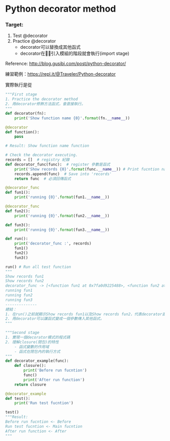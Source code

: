 # Python decorator method
### Target:
1. Test @decorator
2. Practice @decorator
    - decorator可以替換成其他函式
    - decorator在引入模組的階段就會執行(import stage)

Reference: http://blog.gusibi.com/post/python-decorator/

練習範例：https://repl.it/@Traveler/Python-decorator

實際執行是從
```python
"""First stage
1. Practice the decorator method
2. 用decorator修飾方法函式，會直接執行。
"""
def decorator(fn):
    print('Show function name {0}'.format(fn.__name__))

@decorator
def function():
    pass

# Result: Show function name function

# Check the decorator executing.
records = []  # registry 紀錄
def decorator_func(func):  # register 參數是函式
    print('Show records {0}'.format(func.__name__)) # Print fucntion name
    records.append(func)  # Save into 'records'
    return func  # 必須回傳函式

@decorator_func
def fun1():
    print('running {0}'.format(fun1.__name__))

@decorator_func
def fun2():
    print('running {0}'.format(fun2.__name__))

def fun3():
    print('running {0}'.format(fun3.__name__))

def run():
    print('decorator_func :', records)
    fun1()
    fun2()
    fun3()

run() # Run all test function
"""
Show records fun1
Show records fun2
decorator_func -> [<function fun1 at 0x7fa0d9225488>, <function fun2 at 0x7fa0d9225510>]
running fun1
running fun2
running fun3
--------------
總結：
1. 在run()之前就顯示Show records fun1以及Show records fun2，代表decorator直接運行的特性
2. 用decorator可以讓函式變成一個參數傳入其他函式。
"""

"""Second stage
1. 實現一個decorator模式的程式碼
2. 理解closure(閉包)的特性
    - 函式變數的作用域
    - 函式在閉包內的執行方式
"""
def decorator_example(func):
    def closure():
        print('Before run fucntion')
        func()
        print('After run function')
    return closure

@decorator_example
def test():
    print('Run test fucntion')

test()
"""Result:
Before run fucntion <- Before
Run test fucntion <- Main fucntion
After run function <- After
"""
```